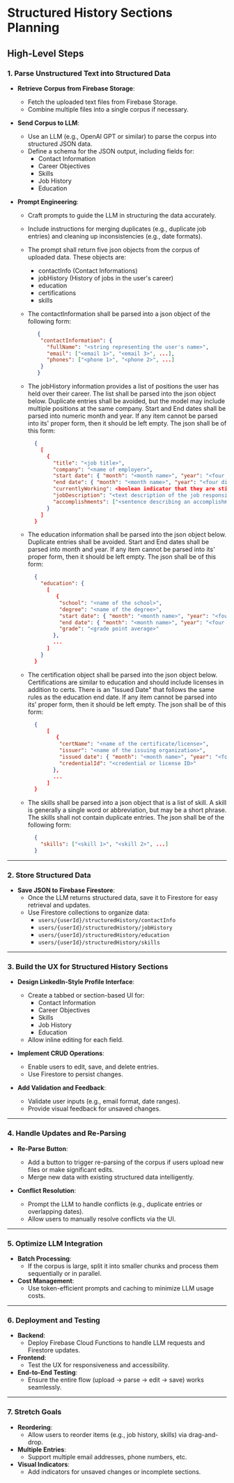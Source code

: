 # Structured History Sections Planning

## High-Level Steps

### 1. Parse Unstructured Text into Structured Data
- **Retrieve Corpus from Firebase Storage**:
  - Fetch the uploaded text files from Firebase Storage.
  - Combine multiple files into a single corpus if necessary.

- **Send Corpus to LLM**:
  - Use an LLM (e.g., OpenAI GPT or similar) to parse the corpus into structured JSON data.
  - Define a schema for the JSON output, including fields for:
    - Contact Information
    - Career Objectives
    - Skills
    - Job History
    - Education

- **Prompt Engineering**:
  - Craft prompts to guide the LLM in structuring the data accurately.
  - Include instructions for merging duplicates (e.g., duplicate job entries) and cleaning up inconsistencies (e.g., date formats).
  - The prompt shall return five json objects from the corpus of uploaded data. These objects are:
    - contactInfo (Contact Informations)
    - jobHistory (History of jobs in the user's career)
    - education
    - certifications
    - skills
  - The contactInformation shall be parsed into a json object of the following form:

    ```json
       {
        "contactInformation": {
          "fullName": "<string representing the user's name>",
          "email": ["<email 1>", "<email 3>", ...],
          "phones": ["<phone 1>", "<phone 2>", ...]
        }
       }
    ```
  - The jobHistory information provides a list of positions the user has held over their career. The list shall be parsed into the json object below. Duplicate entries shall be avoided, but the model may include multiple positions at the same company. Start and End dates shall be parsed into numeric month and year. If any item cannot be parsed into its' proper form, then it should be left empty. The json shall be of this form:

    ```json
      {
        [
          {
            "title": "<job title>",
            "company": "<name of employer>",
            "start date": { "month": "<month name>", "year": "<four digit year>"},
            "end date": { "month": "<month name>", "year": "<four digit year>"},
            "currentlyWorking": <boolean indicator that they are still employed there>,
            "jobDescription": "<text description of the job responsibilities>",
            "accomplishments": ["<sentence describing an accomplishment 1>", "<sentence describing an accomplishment 2>", ...],
          }
        ]
      }
    ```

  - The education information shall be parsed into the json object below. Duplicate entries shall be avoided. Start and End dates shall be parsed into month and year. If any item cannot be parsed into its' proper form, then it should be left empty. The json shall be of this form:

    ```json
      {
        "education": {
          [
             {
              "school": "<name of the school>",
              "degree": "<name of the degree>",
              "start date": { "month": "<month name>", "year": "<four digit year>"},
              "end date": { "month": "<month name>", "year": "<four digit year>"},
              "grade": "<grade point average>"
            },
            ...
          ]
        }
      }
    ```
  - The certification object shall be parsed into the json object below. Certifications are similar to education and should include licenses in addition to certs. There is an "Issued Date" that follows the same rules as the education end date. If any item cannot be parsed into its' proper form, then it should be left empty. The json shall be of this form:

    ```json
      {
          [
             {
              "certName": "<name of the certificate/license>",
              "issuer": "<name of the issuing organization>",
              "issued date": { "month": "<month name>", "year": "<four digit year>"},
              "credentialId": "<credential or license ID>"
            },
            ...
          ]
      }
    ```

  - The skills shall be parsed into a json object that is a list of skill. A skill is generally a single word or abbreviation, but may be a short phrase. The skills shall not contain duplicate entries. The json shall be of the following form:

    ```json
      {
        "skills": ["<skill 1>", "<skill 2>", ...]
      }

---

### 2. Store Structured Data
- **Save JSON to Firebase Firestore**:
  - Once the LLM returns structured data, save it to Firestore for easy retrieval and updates.
  - Use Firestore collections to organize data:
    - `users/{userId}/structuredHistory/contactInfo`
    - `users/{userId}/structuredHistory/jobHistory`
    - `users/{userId}/structuredHistory/education`
    - `users/{userId}/structuredHistory/skills`

---

### 3. Build the UX for Structured History Sections
- **Design LinkedIn-Style Profile Interface**:
  - Create a tabbed or section-based UI for:
    - Contact Information
    - Career Objectives
    - Skills
    - Job History
    - Education
  - Allow inline editing for each field.

- **Implement CRUD Operations**:
  - Enable users to edit, save, and delete entries.
  - Use Firestore to persist changes.

- **Add Validation and Feedback**:
  - Validate user inputs (e.g., email format, date ranges).
  - Provide visual feedback for unsaved changes.

---

### 4. Handle Updates and Re-Parsing
- **Re-Parse Button**:
  - Add a button to trigger re-parsing of the corpus if users upload new files or make significant edits.
  - Merge new data with existing structured data intelligently.

- **Conflict Resolution**:
  - Prompt the LLM to handle conflicts (e.g., duplicate entries or overlapping dates).
  - Allow users to manually resolve conflicts via the UI.

---

### 5. Optimize LLM Integration
- **Batch Processing**:
  - If the corpus is large, split it into smaller chunks and process them sequentially or in parallel.
- **Cost Management**:
  - Use token-efficient prompts and caching to minimize LLM usage costs.

---

### 6. Deployment and Testing
- **Backend**:
  - Deploy Firebase Cloud Functions to handle LLM requests and Firestore updates.
- **Frontend**:
  - Test the UX for responsiveness and accessibility.
- **End-to-End Testing**:
  - Ensure the entire flow (upload → parse → edit → save) works seamlessly.

---

### 7. Stretch Goals
- **Reordering**:
  - Allow users to reorder items (e.g., job history, skills) via drag-and-drop.
- **Multiple Entries**:
  - Support multiple email addresses, phone numbers, etc.
- **Visual Indicators**:
  - Add indicators for unsaved changes or incomplete sections.